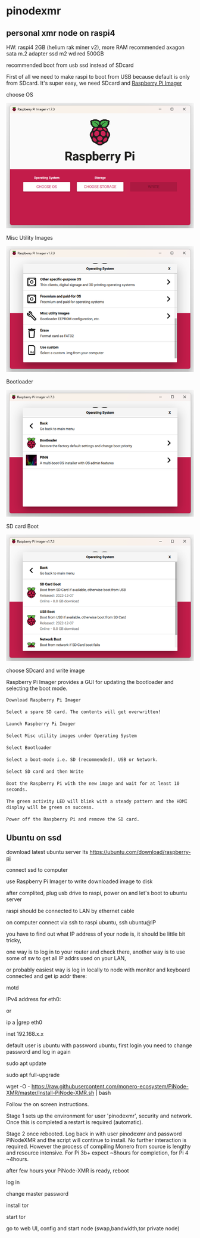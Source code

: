 # pinodexmr

## personal xmr node on raspi4

HW:
raspi4 2GB (helium rak miner v2), more RAM recommended
axagon sata m.2 adapter
ssd m2 wd red 500GB

recommended boot from usb ssd instead of SDcard

First of all we need to make raspi to boot from USB because default is only from SDcard.
It's super easy, we need SDcard and [Raspberry Pi Imager](https://www.raspberrypi.com/software/)

choose OS

![Alt text](images/snip1.png)

Misc Utility Images

![Alt text](images/snip2.png)

Bootloader

![Alt text](images/snip3.png)

SD card Boot

![Alt text](images/snip4.png)

choose SDcard and write image

Raspberry Pi Imager provides a GUI for updating the bootloader and selecting the boot mode.

    Download Raspberry Pi Imager

    Select a spare SD card. The contents will get overwritten!

    Launch Raspberry Pi Imager

    Select Misc utility images under Operating System

    Select Bootloader

    Select a boot-mode i.e. SD (recommended), USB or Network.

    Select SD card and then Write

    Boot the Raspberry Pi with the new image and wait for at least 10 seconds.

    The green activity LED will blink with a steady pattern and the HDMI display will be green on success.

    Power off the Raspberry Pi and remove the SD card.

## Ubuntu on ssd

download latest ubuntu server lts
<https://ubuntu.com/download/raspberry-pi>

connect ssd to computer

use Raspberry Pi Imager to write downloaded image to disk

after complited, plug usb drive to raspi, power on and let's boot to ubuntu server

raspi should be connected to LAN by ethernet cable

on computer connect via ssh to raspi ubuntu, ssh ubuntu@IP

you have to find out what IP address of your node is, it should be little bit tricky,

one way is to log in to your router and check there, another way is to use some of sw to get all IP addrs used on your LAN,

or probably easiest way is log in locally to node with monitor and keyboard connected and get ip addr there:

motd

IPv4 address for eth0:

or

ip a |grep eth0

inet 192.168.x.x

default user is ubuntu with password ubuntu, first login you need to change password and log in again

sudo apt update

sudo apt full-upgrade

wget -O - <https://raw.githubusercontent.com/monero-ecosystem/PiNode-XMR/master/Install-PiNode-XMR.sh> | bash

Follow the on screen instructions.

Stage 1 sets up the environment for user 'pinodexmr', security and network. Once this is completed a restart is required (automatic).

Stage 2 once rebooted. Log back in with user pinodexmr and password PiNodeXMR and the script will continue to install. No further interaction is required. However the process of compiling Monero from source is lengthy and resource intensive. For Pi 3b+ expect ~8hours for completion, for Pi 4 ~4hours.

after few hours your PiNode-XMR is ready, reboot

log in

change master password

install tor

start tor

go to web UI, config and start node (swap,bandwidth,tor private node)
